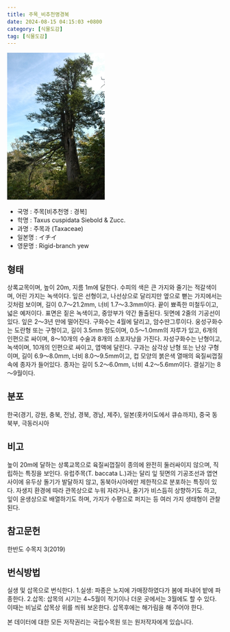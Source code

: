 ```yaml
---
title: 주목_비추천명경복
date: 2024-08-15 04:15:03 +0800
category: [식물도감]
tag: [식물도감]
---
```




![주목[비추천명 : 경복]](/assets/img/fileUpload/plants/basic/Taxaceae/Taxus/14902/14902_6_th2.JPG)
- 국명 : 주목[비추천명 : 경복]
- 학명 : Taxus cuspidata Siebold & Zucc.
- 과명 : 주목과 (Taxaceae)
- 일본명 : イチイ
- 영문명 : Rigid-branch yew


## 형태
상록교목이며, 높이 20m, 지름 1m에 달한다. 수피의 색은 큰 가지와 줄기는 적갈색이며, 어린 가지는 녹색이다. 잎은 선형이고, 나선상으로 달리지만 옆으로 뻗는 가지에서는 깃처럼 보이며, 길이 0.7～21.2mm, 너비 1.7～3.3mm이다. 끝이 뾰족한 미철두이고, 넓은 예저이다. 표면은 짙은 녹색이고, 중앙부가 약간 돌출된다. 뒷면에 2줄의 기공선이 있다. 잎은 2～3년 만에 떨어진다. 구화수는 4월에 달리고, 암수딴그루이다. 웅성구화수는 도란형 또는 구형이고, 길이 3.5mm 정도이며, 0.5～1.0mm의 자루가 있고, 6개의 인편으로 싸이며, 8～10개의 수술과 8개의 소포자낭을 가진다. 자성구화수는 난형이고, 녹색이며, 10개의 인편으로 싸이고, 엽액에 달린다. 구과는 삼각상 난형 또는 난상 구형이며, 길이 6.9～8.0mm, 너비 8.0～9.5mm이고, 컵 모양의 붉은색 열매의 육질씨껍질 속에 종자가 들어있다. 종자는 길이 5.2～6.0mm, 너비 4.2～5.6mm이다. 결실기는 8～9월이다.
## 분포
한국(경기, 강원, 충북, 전남, 경북, 경남, 제주), 일본(홋카이도에서 큐슈까지), 중국 동북부, 극동러시아
## 비고
높이 20m에 달하는 상록교목으로 육질씨껍질이 종의에 완전히 둘러싸이지 않으며, 직립하는 특징을 보인다. 유럽주목(T. baccata L.)과는 달리 잎 뒷면의 기공조선과 엽연 사이에 유두상 돌기가 발달하지 않고, 동북아시아에만 제한적으로 분포하는 특징이 있다. 자생지 환경에 따라 관목상으로 누워 자라거나, 줄기가 비스듬히 상향하기도 하고, 잎이 윤생상으로 배열하기도 하며, 가지가 수평으로 퍼지는 등 여러 가지 생태형이 관찰된다. 
## 참고문헌
한반도 수목지 3(2019)
## 번식방법
실생 및 삽목으로 번식한다. 1.실생: 파종은 노지에 가매장하였다가 봄에 파내어 밭에 파종한다. 2.삽목: 삽목의 시기는 4~5월이 적기이나 더운 곳에서는 3월에도 할 수 있다. 이때는 비닐로 삽목상 위를 씌워 보온한다. 삽목후에는 해가림을 해 주어야 한다.






본 데이터에 대한 모든 저작권리는 국립수목원 또는 원저작자에게 있습니다.
